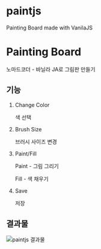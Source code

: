 # paintjs
Painting Board made with VanilaJS

Painting Board
==============

노마드코더 - 바닐라 JA로 그림판 만들기

기능
----

1. Change Color

    색 선택

2. Brush Size
  
    브러시 사이즈 변경

3. Paint/Fill
  
    Paint - 그림 그리기
  
    Fill - 색 채우기

4. Save
  
    저장


결과물
------
![paintjs 결과물](https://user-images.githubusercontent.com/72875528/108388934-7d4cc500-7252-11eb-8a0d-dbdd2f2ef6e3.PNG)
